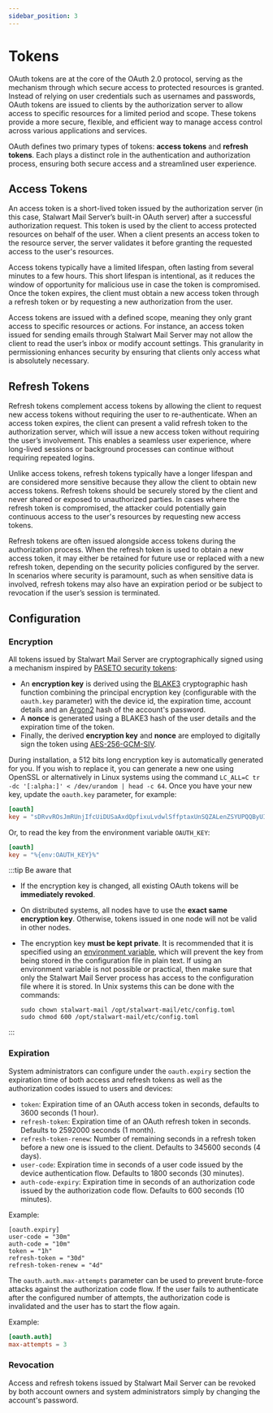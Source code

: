 ```yaml
---
sidebar_position: 3
---
```


# Tokens

OAuth tokens are at the core of the OAuth 2.0 protocol, serving as the mechanism through which secure access to protected resources is granted. Instead of relying on user credentials such as usernames and passwords, OAuth tokens are issued to clients by the authorization server to allow access to specific resources for a limited period and scope. These tokens provide a more secure, flexible, and efficient way to manage access control across various applications and services.

OAuth defines two primary types of tokens: **access tokens** and **refresh tokens**. Each plays a distinct role in the authentication and authorization process, ensuring both secure access and a streamlined user experience.

## Access Tokens

An access token is a short-lived token issued by the authorization server (in this case, Stalwart Mail Server’s built-in OAuth server) after a successful authorization request. This token is used by the client to access protected resources on behalf of the user. When a client presents an access token to the resource server, the server validates it before granting the requested access to the user's resources.

Access tokens typically have a limited lifespan, often lasting from several minutes to a few hours. This short lifespan is intentional, as it reduces the window of opportunity for malicious use in case the token is compromised. Once the token expires, the client must obtain a new access token through a refresh token or by requesting a new authorization from the user.

Access tokens are issued with a defined scope, meaning they only grant access to specific resources or actions. For instance, an access token issued for sending emails through Stalwart Mail Server may not allow the client to read the user’s inbox or modify account settings. This granularity in permissioning enhances security by ensuring that clients only access what is absolutely necessary.

## Refresh Tokens

Refresh tokens complement access tokens by allowing the client to request new access tokens without requiring the user to re-authenticate. When an access token expires, the client can present a valid refresh token to the authorization server, which will issue a new access token without requiring the user’s involvement. This enables a seamless user experience, where long-lived sessions or background processes can continue without requiring repeated logins.

Unlike access tokens, refresh tokens typically have a longer lifespan and are considered more sensitive because they allow the client to obtain new access tokens. Refresh tokens should be securely stored by the client and never shared or exposed to unauthorized parties. In cases where the refresh token is compromised, the attacker could potentially gain continuous access to the user's resources by requesting new access tokens.

Refresh tokens are often issued alongside access tokens during the authorization process. When the refresh token is used to obtain a new access token, it may either be retained for future use or replaced with a new refresh token, depending on the security policies configured by the server. In scenarios where security is paramount, such as when sensitive data is involved, refresh tokens may also have an expiration period or be subject to revocation if the user’s session is terminated.

## Configuration

### Encryption

All tokens issued by Stalwart Mail Server are cryptographically signed using a mechanism inspired by [PASETO security tokens](https://paseto.io/):

- An **encryption key** is derived using the [BLAKE3](https://en.wikipedia.org/wiki/BLAKE_(hash_function)#BLAKE3) cryptographic hash function combining the principal encryption key (configurable with the `oauth.key` parameter) with the device id, the expiration time, account details and an [Argon2](https://en.wikipedia.org/wiki/Argon2) hash of the account's password.
- A **nonce** is generated using a BLAKE3 hash of the user details and the expiration time of the token.
- Finally, the derived **encryption key** and **nonce** are employed to digitally sign the token using  [AES-256-GCM-SIV](https://www.rfc-editor.org/rfc/rfc8452).

During installation, a 512 bits long encryption key is automatically generated for you. If you wish to replace it, you can generate a new one using OpenSSL or alternatively in Linux systems using the
command ``LC_ALL=C tr -dc '[:alpha:]' < /dev/urandom | head -c 64``. Once you have your new key, update the ``oauth.key`` parameter, for example:

```toml
[oauth]
key = "sDRvvROsJmRUnjIfcUiDUSaAxdQpfixuLvdwlSffptaxUnSQZALenZSYUPQQByUI"
```

Or, to read the key from the environment variable `OAUTH_KEY`:

```toml
[oauth]
key = "%{env:OAUTH_KEY}%"
```

:::tip Be aware that

- If the encryption key is changed, all existing OAuth tokens will be **immediately revoked**.
- On distributed systems, all nodes have to use the **exact same encryption key**. Otherwise,
  tokens issued in one node will not be valid in other nodes.
- The encryption key **must be kept private**. It is recommended that it is specified using an [environment variable](/docs/configuration/macros), which will prevent the key from being stored in the configuration file in plain text.
  If using an environment variable is not possible or practical, then make sure that only the Stalwart Mail Server process
  has access to the configuration file where it is stored. In Unix systems this can be done
  with the commands:
  
   ```
   sudo chown stalwart-mail /opt/stalwart-mail/etc/config.toml
   sudo chmod 600 /opt/stalwart-mail/etc/config.toml
   ``` 

:::

### Expiration

System administrators can configure under the `oauth.expiry` section the expiration time of both access and refresh tokens as well as the authorization codes issued to users and devices:

- ``token``: Expiration time of an OAuth access token in seconds, defaults to 3600 seconds (1 hour).
- ``refresh-token``: Expiration time of an OAuth refresh token in seconds. Defaults to 2592000 seconds (1 month).
- ``refresh-token-renew``:  Number of remaining seconds in a refresh token before a new one is issued to the client. Defaults to 345600 seconds (4 days).
- ``user-code``: Expiration time in seconds of a user code issued by the device authentication flow. Defaults to 1800 seconds (30 minutes).
- ``auth-code-expiry``: Expiration time in seconds of an authorization code issued by the authorization code flow. Defaults to 600 seconds (10 minutes).

Example:

```
[oauth.expiry]
user-code = "30m"
auth-code = "10m"
token = "1h"
refresh-token = "30d"
refresh-token-renew = "4d"
```

The `oauth.auth.max-attempts` parameter can be used to prevent brute-force attacks against the authorization code flow. If the user fails to authenticate after the configured number of attempts, the authorization code is invalidated and the user has to start the flow again.

Example:

```toml
[oauth.auth]
max-attempts = 3
```

### Revocation

Access and refresh tokens issued by Stalwart Mail Server can be revoked by both account owners and system administrators simply by changing the account's password.
